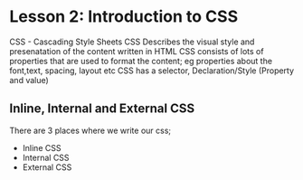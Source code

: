 # Lesson 2: Introduction to CSS

CSS - Cascading Style Sheets
CSS Describes the visual style and presenatation of the content written in HTML
CSS consists of lots of properties that are used to format the content; eg properties about the font,text, spacing, layout etc
CSS has a selector, Declaration/Style (Property and value)

## Inline, Internal and External CSS

There are 3 places where we write our css;

- Inline CSS
- Internal CSS
- External CSS
